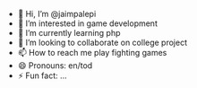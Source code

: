 - 👋 Hi, I’m @jaimpalepi
- 👀 I’m interested in game development
- 🌱 I’m currently learning php
- 💞️ I’m looking to collaborate on college project
- 📫 How to reach me play fighting games
- 😄 Pronouns: en/tod
- ⚡ Fun fact: ...

<!---
jaimpalepi/jaimpalepi is a ✨ special ✨ repository because its `README.md` (this file) appears on your GitHub profile.
You can click the Preview link to take a look at your changes.
--->
